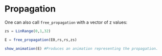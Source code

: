 # Propagation

One can also call `free_propagation` with a vector of z values:

```julia
zs = LinRange(0,1,32)

E = free_propagation(E0,rs,rs,zs)

show_animation(E) #Produces an animation representing the propagation.
```